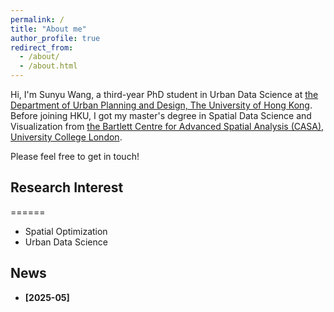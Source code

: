 ```yaml
---
permalink: /
title: "About me"
author_profile: true
redirect_from: 
  - /about/
  - /about.html
---
```


Hi, I'm Sunyu Wang, a third-year PhD student in Urban Data Science at [the Department of Urban Planning and Design, The University of Hong Kong](https://www.arch.hku.hk/programmes_/upad/). Before joining HKU, I got my master's degree in Spatial Data Science and Visualization from [the Bartlett Centre for Advanced Spatial Analysis (CASA), University College London](https://www.ucl.ac.uk/bartlett/casa).

Please feel free to get in touch!

## Research Interest
======
- Spatial Optimization
- Urban Data Science

## News
* **[2025-05]** 
